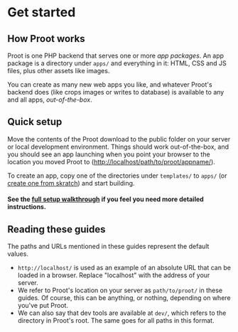 
# Get started


## How Proot works

Proot is one PHP backend that serves one or more *app packages*. An app package is a directory under `apps/` and everything in it: HTML, CSS and JS files, plus other assets like images.

You can create as many new web apps you like, and whatever Proot's backend does (like crops images or writes to database) is available to any and all apps, *out-of-the-box*.



## Quick setup

Move the contents of the Proot download to the public folder on your server or local development environment. Things should work out-of-the-box, and you should see an app launching when you point your browser to the location you moved Proot to ([http://localhost/path/to/proot/appname/](http://localhost/path/to/proot/appname/)).

To create an app, copy one of the directories under `templates/` to `apps/` (or [create one from skratch](?category=tutorials&id=your-first-app)) and start building.

#### **See the [full setup walkthrough](?category=tutorials&id=setup-walkthrough) if you feel you need more detailed instructions.**



## Reading these guides

The paths and URLs mentioned in these guides represent the default values.

- `http://localhost/` is used as an example of an absolute URL that can be loaded in a browser. Replace "localhost" with the address of your server.
- We refer to Proot's location on your server as `path/to/proot/` in these guides. Of course, this can be anything, or nothing, depending on where you've put Proot.
- We can also say that dev tools are available at `dev/`, which refers to the directory in Proot's root. The same goes for all paths in this format.
